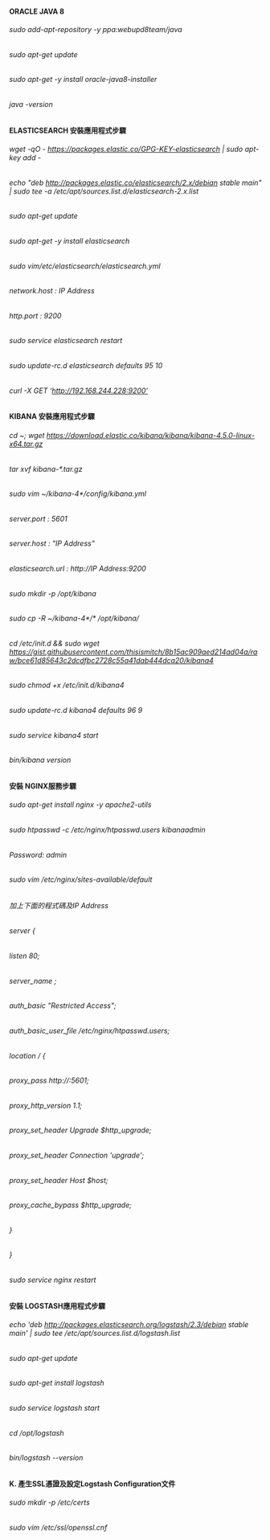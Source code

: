 #### ORACLE JAVA 8
###### sudo add-apt-repository -y ppa:webupd8team/java

###### sudo apt-get update

###### sudo apt-get -y install oracle-java8-installer

###### java -version

#### ELASTICSEARCH 安裝應用程式步驟
###### wget -qO - https://packages.elastic.co/GPG-KEY-elasticsearch | sudo apt-key add -

###### echo "deb http://packages.elastic.co/elasticsearch/2.x/debian stable main" | sudo tee -a /etc/apt/sources.list.d/elasticsearch-2.x.list
 
###### sudo apt-get update

###### sudo apt-get -y install elasticsearch

###### sudo vim/etc/elasticsearch/elasticsearch.yml 
###### network.host	: IP Address
###### http.port		: 9200

###### sudo service elasticsearch restart

###### sudo update-rc.d elasticsearch defaults 95 10

###### curl -X GET ‘http://192.168.244.228:9200’

#### KIBANA 安裝應用程式步驟
###### cd ~; wget https://download.elastic.co/kibana/kibana/kibana-4.5.0-linux-x64.tar.gz
 
###### tar xvf kibana-*.tar.gz

###### sudo vim ~/kibana-4*/config/kibana.yml
###### server.port		: 5601
###### server.host		: "IP Address"
###### elasticsearch.url	: http://IP Address:9200

###### sudo mkdir -p /opt/kibana

###### sudo cp -R ~/kibana-4*/* /opt/kibana/

###### cd /etc/init.d && sudo wget https://gist.githubusercontent.com/thisismitch/8b15ac909aed214ad04a/raw/bce61d85643c2dcdfbc2728c55a41dab444dca20/kibana4

###### sudo chmod +x /etc/init.d/kibana4

###### sudo update-rc.d kibana4 defaults 96 9

###### sudo service kibana4 start

###### bin/kibana version

#### 安裝 NGINX服務步驟
###### sudo apt-get install nginx -y apache2-utils

###### sudo htpasswd -c /etc/nginx/htpasswd.users kibanaadmin
###### Password: admin

###### sudo vim /etc/nginx/sites-available/default

###### 加上下面的程式碼及IP Address
###### server {
######     listen 80;

######     server_name <your ip here>;

######     auth_basic "Restricted Access";
######     auth_basic_user_file /etc/nginx/htpasswd.users;

######     location / {
######        proxy_pass http://<your ip here>:5601;
######         proxy_http_version 1.1;
######         proxy_set_header Upgrade $http_upgrade;
######         proxy_set_header Connection 'upgrade';
######         proxy_set_header Host $host;
######         proxy_cache_bypass $http_upgrade;        
######     }
###### }

###### sudo service nginx restart

#### 安裝 LOGSTASH應用程式步驟 

###### echo 'deb http://packages.elasticsearch.org/logstash/2.3/debian stable main' | sudo tee /etc/apt/sources.list.d/logstash.list

###### sudo apt-get update

###### sudo apt-get install logstash

###### sudo service logstash start

###### cd /opt/logstash

###### bin/logstash --version

#### K.	產生SSL憑證及設定Logstash Configuration文件
###### sudo mkdir -p /etc/certs

###### sudo vim /etc/ssl/openssl.cnf

###### 

###### 

###### 

###### 

###### 

###### 

###### 

###### 

###### 

###### 

###### 

###### 

###### 

###### 

###### 

###### 

###### 

###### 

###### 

###### 

###### 

###### 

###### 

###### 

###### 

###### 

###### 

###### 

###### 

###### 

###### 

###### 

###### 

###### 

###### 

